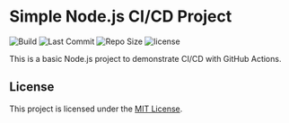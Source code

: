 # Simple Node.js CI/CD Project

![Build](https://github.com/Adi9822/simple-node-ci-cd/actions/workflows/nodejs.yml/badge.svg)
![Last Commit](https://img.shields.io/github/last-commit/Adi9822/simple-node-ci-cd)
![Repo Size](https://img.shields.io/github/repo-size/Adi9822/simple-node-ci-cd)
![license](https://img.shields.io/github/LICENSE/Adi9822/simple-node-ci-cd)

This is a basic Node.js project to demonstrate CI/CD with GitHub Actions.


## License

This project is licensed under the [MIT License](LICENSE).
